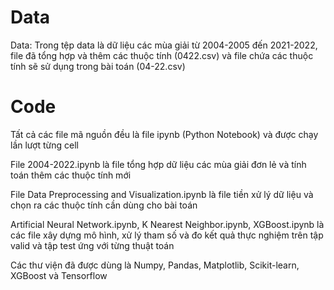 # Data
Data: Trong tệp data là dữ liệu các mùa giải từ 2004-2005 đến 2021-2022, file đã tổng hợp và thêm các thuộc tính (0422.csv) và file chứa các thuộc tính sẽ sử dụng trong bài toán (04-22.csv)
# Code
Tất cả các file mã nguồn đều là file ipynb (Python Notebook) và được chạy lần lượt từng cell

File 2004-2022.ipynb là file tổng hợp dữ liệu các mùa giải đơn lẻ và tính toán thêm các thuộc tính mới

File Data Preprocessing and Visualization.ipynb là file tiền xử lý dữ liệu và chọn ra các thuộc tính cần dùng cho bài toán

Artificial Neural Network.ipynb, K Nearest Neighbor.ipynb, XGBoost.ipynb là các file xây dựng mô hình, xử lý tham số và đo kết quả thực nghiệm trên tập valid và tập test ứng với từng thuật toán

Các thư viện đã được dùng là Numpy, Pandas, Matplotlib, Scikit-learn, XGBoost và Tensorflow

